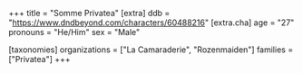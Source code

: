 +++
title = "Somme Privatea"
[extra]
ddb = "https://www.dndbeyond.com/characters/60488216"
[extra.cha]
age = "27"
pronouns = "He/Him"
sex = "Male"

[taxonomies]
organizations = ["La Camaraderie", "Rozenmaiden"]
families = ["Privatea"]
+++



